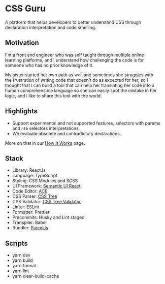 # CSS Guru

A platform that helps developers to better understand CSS through
declaration interpretation and code smelling.

## Motivation

I'm a front end engineer who was self taught through multiple online learning
platforms, and I understand how challenging the code is
for someone who has no prior knowledge of it.

My sister started her own path as well and sometimes she struggles
with the frustration of writing code that doesn't do as expected for her,
so I thought that I can build a tool that can help her translating her code
into a human comprehensible language so she can easily spot the mistake
in her logic, and I like to share this tool with the world.

## Highlights

- Support experimental and not supported features,
  selectors with params and `nth` selectors interpretations.
- We evaluate obsolete and contradictory declarations.

More on that in our [How It Works](./src/articles/how-it-works.md) page.

## Stack

- Library: ReactJs
- Language: TypeScript
- Styling: CSS Modules and SCSS
- UI Framework: [Semantic UI React](https://react.semantic-ui.com/)
- Code Editor: [ACE](https://www.npmjs.com/package/react-ace)
- CSS Parser: [CSS Tree](https://www.npmjs.com/package/css-tree)
- CSS Validator: [CSS Tree Validator](https://www.npmjs.com/package/csstree-validator)
- Linter: ESLint
- Formatter: Prettier
- Precommits: Husky and Lint staged
- Transpiler: Babel
- Bundler: [ParcelJs](https://parceljs.org/)

## Scripts

- yarn dev
- yarn build
- yarn format
- yarn lint
- yarn clear-build-cache
